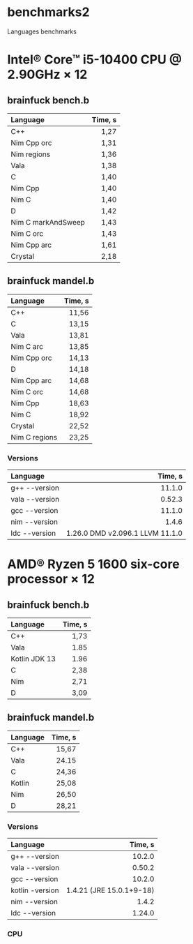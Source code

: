 # benchmarks2
Languages benchmarks


# Intel® Core™ i5-10400 CPU @ 2.90GHz × 12
## brainfuck bench.b

|                 Language |                   Time, s |
| :----------------------- | ------------------------: |
|                      C++ |                      1,27 |
|              Nim Cpp orc |                      1,31 |
|              Nim regions |                      1,36 |
|                     Vala |                      1,38 |
|                        C |                      1,40 |
|                  Nim Cpp |                      1,40 |
|                    Nim C |                      1,40 |
|                        D |                      1,42 | 
|       Nim C markAndSweep |                      1,43 |
|                Nim C orc |                      1,43 |
|              Nim Cpp arc |                      1,61 |
|                  Crystal |                      2,18 |


## brainfuck mandel.b

|                 Language |                   Time, s |
| :----------------------- | ------------------------: |
|                      C++ |                     11,56 |
|                        C |                     13,15 |
|                     Vala |                     13,81 |
|                Nim C arc |                     13,85 |
|              Nim Cpp orc |                     14,13 |
|                        D |                     14,18 |
|              Nim Cpp arc |                     14,68 |
|                Nim C orc |                     14,68 |
|                  Nim Cpp |                     18,63 |
|                    Nim С |                     18,92 |
|                  Crystal |                     22,52 |
|            Nim C regions |                     23,25 |



### Versions
|                 Language |                   Time, s |
| :----------------------- | ------------------------: |
|            g++ --version |                    11.1.0 |
|           vala --version |                    0.52.3 |
|            gcc --version |                    11.1.0 |
|            nim --version |                     1.4.6 |
|            ldc --version | 1.26.0 DMD v2.096.1 LLVM 11.1.0 | 

# AMD® Ryzen 5 1600 six-core processor × 12

## brainfuck bench.b

|                 Language |                   Time, s |
| :----------------------- | ------------------------: |
|                      C++ |                      1,73 |
|                     Vala |                      1.85 |
|            Kotlin JDK 13 |                      1.96 |
|                        C |                      2,38 |
|                      Nim |                      2,71 |
|                        D |                      3,09 | 

## brainfuck mandel.b

|                 Language |                   Time, s |
| :----------------------- | ------------------------: |
|                      C++ |                     15,67 |
|                     Vala |                     24.15 |
|                        C |                     24,36 |
|                   Kotlin |                     25,08 |
|                      Nim |                     26,50 |
|                        D |                     28,21 | 

### Versions
|                 Language |                   Time, s |
| :----------------------- | ------------------------: |
|            g++ --version |                    10.2.0 |
|           vala --version |                    0.50.2 |
|            gcc --version |                    10.2.0 |
|          kotlin -version |  1.4.21 (JRE 15.0.1+9-18) |
|            nim --version |                     1.4.2 |
|            ldc --version |                    1.24.0 | 

### CPU
